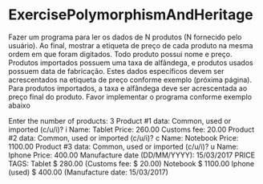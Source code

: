 # ExercisePolymorphismAndHeritage

Fazer um programa para ler os dados de N produtos (N fornecido pelo usuário). Ao final, mostrar a etiqueta de preço de cada produto na mesma ordem em que foram digitados.
Todo produto possui nome e preço. Produtos importados possuem uma taxa de alfândega, e produtos usados possuem data de fabricação.
Estes dados específicos devem ser acrescentados na etiqueta de preço conforme exemplo (próxima página). Para produtos importados, a taxa e alfândega deve ser acrescentada ao preço
final do produto.
Favor implementar o programa conforme exemplo abaixo


Enter the number of products: 3
Product #1 data:
Common, used or imported (c/u/i)? i
Name: Tablet
Price: 260.00
Customs fee: 20.00
Product #2 data:
Common, used or imported (c/u/i)? c
Name: Notebook
Price: 1100.00
Product #3 data:
Common, used or imported (c/u/i)? u
Name: Iphone
Price: 400.00
Manufacture date (DD/MM/YYYY): 15/03/2017
PRICE TAGS:
Tablet $ 280.00 (Customs fee: $ 20.00)
Notebook $ 1100.00
Iphone (used) $ 400.00 (Manufacture date: 15/03/2017)
